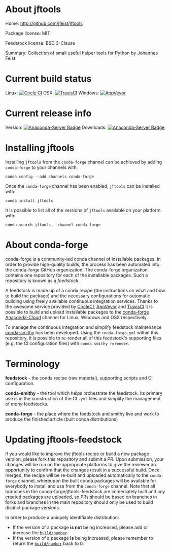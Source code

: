About jftools
=============

Home: http://github.com/jfeist/jftools

Package license: MIT

Feedstock license: BSD 3-Clause

Summary: Collection of small useful helper tools for Python by Johannes Feist



Current build status
====================

Linux: [![Circle CI](https://circleci.com/gh/conda-forge/jftools-feedstock.svg?style=shield)](https://circleci.com/gh/conda-forge/jftools-feedstock)
OSX: [![TravisCI](https://travis-ci.org/conda-forge/jftools-feedstock.svg?branch=master)](https://travis-ci.org/conda-forge/jftools-feedstock)
Windows: [![AppVeyor](https://ci.appveyor.com/api/projects/status/github/conda-forge/jftools-feedstock?svg=True)](https://ci.appveyor.com/project/conda-forge/jftools-feedstock/branch/master)

Current release info
====================
Version: [![Anaconda-Server Badge](https://anaconda.org/conda-forge/jftools/badges/version.svg)](https://anaconda.org/conda-forge/jftools)
Downloads: [![Anaconda-Server Badge](https://anaconda.org/conda-forge/jftools/badges/downloads.svg)](https://anaconda.org/conda-forge/jftools)

Installing jftools
==================

Installing `jftools` from the `conda-forge` channel can be achieved by adding `conda-forge` to your channels with:

```
conda config --add channels conda-forge
```

Once the `conda-forge` channel has been enabled, `jftools` can be installed with:

```
conda install jftools
```

It is possible to list all of the versions of `jftools` available on your platform with:

```
conda search jftools --channel conda-forge
```


About conda-forge
=================

conda-forge is a community-led conda channel of installable packages.
In order to provide high-quality builds, the process has been automated into the
conda-forge GitHub organization. The conda-forge organization contains one repository
for each of the installable packages. Such a repository is known as a *feedstock*.

A feedstock is made up of a conda recipe (the instructions on what and how to build
the package) and the necessary configurations for automatic building using freely
available continuous integration services. Thanks to the awesome service provided by
[CircleCI](https://circleci.com/), [AppVeyor](http://www.appveyor.com/)
and [TravisCI](https://travis-ci.org/) it is possible to build and upload installable
packages to the [conda-forge](https://anaconda.org/conda-forge)
[Anaconda-Cloud](http://docs.anaconda.org/) channel for Linux, Windows and OSX respectively.

To manage the continuous integration and simplify feedstock maintenance
[conda-smithy](http://github.com/conda-forge/conda-smithy) has been developed.
Using the ``conda-forge.yml`` within this repository, it is possible to re-render all of
this feedstock's supporting files (e.g. the CI configuration files) with ``conda smithy rerender``.


Terminology
===========

**feedstock** - the conda recipe (raw material), supporting scripts and CI configuration.

**conda-smithy** - the tool which helps orchestrate the feedstock.
                   Its primary use is in the construction of the CI ``.yml`` files
                   and simplify the management of *many* feedstocks.

**conda-forge** - the place where the feedstock and smithy live and work to
                  produce the finished article (built conda distributions)


Updating jftools-feedstock
==========================

If you would like to improve the jftools recipe or build a new
package version, please fork this repository and submit a PR. Upon submission,
your changes will be run on the appropriate platforms to give the reviewer an
opportunity to confirm that the changes result in a successful build. Once
merged, the recipe will be re-built and uploaded automatically to the
`conda-forge` channel, whereupon the built conda packages will be available for
everybody to install and use from the `conda-forge` channel.
Note that all branches in the conda-forge/jftools-feedstock are
immediately built and any created packages are uploaded, so PRs should be based
on branches in forks and branches in the main repository should only be used to
build distinct package versions.

In order to produce a uniquely identifiable distribution:
 * If the version of a package **is not** being increased, please add or increase
   the [``build/number``](http://conda.pydata.org/docs/building/meta-yaml.html#build-number-and-string).
 * If the version of a package **is** being increased, please remember to return
   the [``build/number``](http://conda.pydata.org/docs/building/meta-yaml.html#build-number-and-string)
   back to 0.
